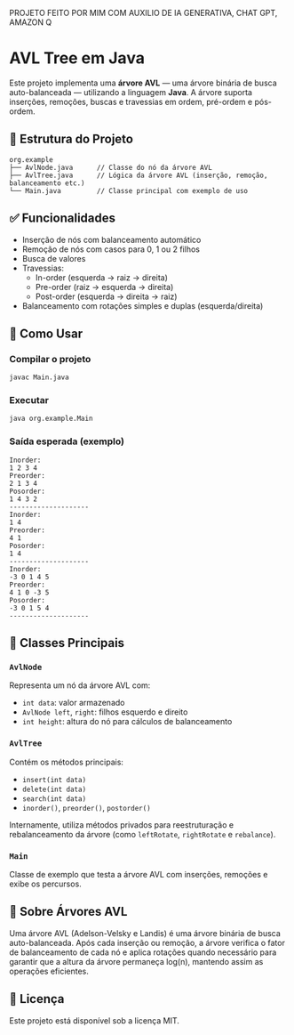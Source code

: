 PROJETO FEITO POR MIM COM AUXILIO DE IA GENERATIVA, CHAT GPT, AMAZON Q

# AVL Tree em Java

Este projeto implementa uma **árvore AVL** — uma árvore binária de busca auto-balanceada — utilizando a linguagem **Java**. A árvore suporta inserções, remoções, buscas e travessias em ordem, pré-ordem e pós-ordem.

## 📁 Estrutura do Projeto

```
org.example
├── AvlNode.java      // Classe do nó da árvore AVL
├── AvlTree.java      // Lógica da árvore AVL (inserção, remoção, balanceamento etc.)
└── Main.java         // Classe principal com exemplo de uso
```

## ✅ Funcionalidades

- Inserção de nós com balanceamento automático
- Remoção de nós com casos para 0, 1 ou 2 filhos
- Busca de valores
- Travessias:
  - In-order (esquerda → raiz → direita)
  - Pre-order (raiz → esquerda → direita)
  - Post-order (esquerda → direita → raiz)
- Balanceamento com rotações simples e duplas (esquerda/direita)

## 🔧 Como Usar

### Compilar o projeto

```bash
javac Main.java
```

### Executar

```bash
java org.example.Main
```

### Saída esperada (exemplo)

```
Inorder: 
1 2 3 4 
Preorder: 
2 1 3 4 
Posorder: 
1 4 3 2 
--------------------
Inorder: 
1 4 
Preorder: 
4 1 
Posorder: 
1 4 
--------------------
Inorder: 
-3 0 1 4 5 
Preorder: 
4 1 0 -3 5 
Posorder: 
-3 0 1 5 4 
--------------------
```

## 📘 Classes Principais

### `AvlNode`

Representa um nó da árvore AVL com:
- `int data`: valor armazenado
- `AvlNode left`, `right`: filhos esquerdo e direito
- `int height`: altura do nó para cálculos de balanceamento

### `AvlTree`

Contém os métodos principais:
- `insert(int data)`
- `delete(int data)`
- `search(int data)`
- `inorder()`, `preorder()`, `postorder()`

Internamente, utiliza métodos privados para reestruturação e rebalanceamento da árvore (como `leftRotate`, `rightRotate` e `rebalance`).

### `Main`

Classe de exemplo que testa a árvore AVL com inserções, remoções e exibe os percursos.

## 🧠 Sobre Árvores AVL

Uma árvore AVL (Adelson-Velsky e Landis) é uma árvore binária de busca auto-balanceada. Após cada inserção ou remoção, a árvore verifica o fator de balanceamento de cada nó e aplica rotações quando necessário para garantir que a altura da árvore permaneça log(n), mantendo assim as operações eficientes.

## 📜 Licença

Este projeto está disponível sob a licença MIT.
